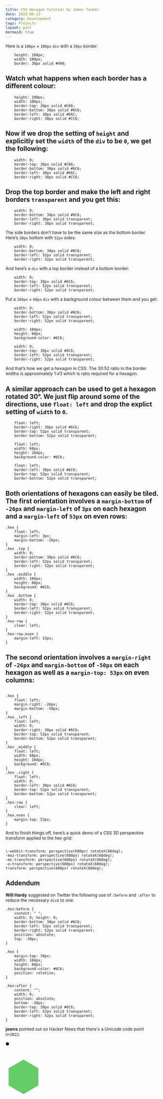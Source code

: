 ```yaml
---
title: CSS Hexagon Tutorial by James Tauber
date: 2023-06-23
category: Development
tags: Projects
layout: post
mermaid: true
---
```


Here is a `100px` × `100px` `div` with a `30px` border:
```
    height: 100px;
    width: 100px;
    border: 30px solid #999;
```

## Watch what happens when each border has a different colour:

```
    height: 100px;
    width: 100px;
    border-top: 30px solid #C66;
    border-bottom: 30px solid #6C6;
    border-left: 30px solid #66C;
    border-right: 30px solid #CC6;
```

## Now if we drop the setting of `height` and explicitly set the `width` of the `div` to be `0`, we get the following:

```
    width: 0;
    border-top: 30px solid #C66;
    border-bottom: 30px solid #6C6;
    border-left: 30px solid #66C;
    border-right: 30px solid #CC6;
```

## Drop the top border and make the left and right borders `transparent` and you get this:

```
    width: 0;
    border-bottom: 30px solid #6C6;
    border-left: 30px solid transparent;
    border-right: 30px solid transparent;
```

The side borders don’t have to be the same size as the bottom border. Here’s `30px` bottom with `52px` sides:

```
    width: 0;
    border-bottom: 30px solid #6C6;
    border-left: 52px solid transparent;
    border-right: 52px solid transparent;
```

And here’s a `div` with a top border instead of a bottom border:

```
    width: 0;
    border-top: 30px solid #6C6;
    border-left: 52px solid transparent;
    border-right: 52px solid transparent;
```

Put a `104px` × `60px` `div` with a background colour between them and you get:

```
    width: 0;
    border-bottom: 30px solid #6C6;
    border-left: 52px solid transparent;
    border-right: 52px solid transparent;

    width: 104px;
    height: 60px;
    background-color: #6C6;

    width: 0;
    border-top: 30px solid #6C6;
    border-left: 52px solid transparent;
    border-right: 52px solid transparent;
```

And that’s how we get a hexagon in CSS. The 30:52 ratio in the border widths is approximately 1:√3 which is ratio required for a hexagon.

## A similar approach can be used to get a hexagon rotated 30°. We just flip around some of the directions, use `float: left` and drop the explict setting of `width` to `0`.

```
    float: left;
    border-right: 30px solid #6C6;
    border-top: 52px solid transparent;
    border-bottom: 52px solid transparent;

    float: left;
    width: 60px;
    height: 104px;
    background-color: #6C6;

    float: left;
    border-left: 30px solid #6C6;
    border-top: 52px solid transparent;
    border-bottom: 52px solid transparent;
```

## Both orientations of hexagons can easily be tiled. The first orientation involves a `margin-bottom` of `-26px` and `margin-left` of `3px` on each hexagon and a `margin-left` of `53px` on even rows:


```
.hex {
    float: left;
    margin-left: 3px;
    margin-bottom: -26px;
}
.hex .top {
    width: 0;
    border-bottom: 30px solid #6C6;
    border-left: 52px solid transparent;
    border-right: 52px solid transparent;
}
.hex .middle {
    width: 104px;
    height: 60px;
    background: #6C6;
}
.hex .bottom {
    width: 0;
    border-top: 30px solid #6C6;
    border-left: 52px solid transparent;
    border-right: 52px solid transparent;
}
.hex-row {
    clear: left;
}
.hex-row.even {
    margin-left: 53px;
}

```


## The second orientation involves a `margin-right` of `-26px` and `margin-bottom` of `-50px` on each hexagon as well as a `margin-top: 53px` on even columns:

```

.hex {
    float: left;
    margin-right: -26px;
    margin-bottom: -50px;
}
.hex .left {
    float: left;
    width: 0;
    border-right: 30px solid #6C6;
    border-top: 52px solid transparent;
    border-bottom: 52px solid transparent;
}
.hex .middle {
    float: left;
    width: 60px;
    height: 104px;
    background: #6C6;
}
.hex .right {
    float: left;
    width: 0;
    border-left: 30px solid #6C6;
    border-top: 52px solid transparent;
    border-bottom: 52px solid transparent;
}
.hex-row {
    clear: left;
}
.hex.even {
    margin-top: 53px;
}

```

And to finish things off, here’s a quick demo of a CSS 3D perspective transform applied to the hex grid:

```

\-webkit-transform: perspective(600px) rotateX(60deg);
-moz-transform: perspective(600px) rotateX(60deg);
-ms-transform: perspective(600px) rotateX(60deg);
-o-transform: perspective(600px) rotateX(60deg);
transform: perspective(600px) rotateX(60deg);
```


Addendum
--------

**Will Hardy** suggested on Twitter the following use of `:before` and `:after` to reduce the necessary `div`s to one:

```
.hex:before {
    content: " ";
    width: 0; height: 0;
    border-bottom: 30px solid #6C6;
    border-left: 52px solid transparent;
    border-right: 52px solid transparent;
    position: absolute;
    top: -30px;
}

.hex {
    margin-top: 30px;
    width: 104px;
    height: 60px;
    background-color: #6C6;
    position: relative;
}

.hex:after {
    content: "";
    width: 0;
    position: absolute;
    bottom: -30px;
    border-top: 30px solid #6C6;
    border-left: 52px solid transparent;
    border-right: 52px solid transparent;
}
```


**jawns** pointed out on Hacker News that there's a Unicode code point `U+2B22`:

⬢

<span style="color: #6C6; font-size: 135px;">&#x2B22;</span>


